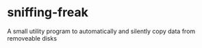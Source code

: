 # sniffing-freak
A small utility program to automatically and silently copy data from removeable disks
